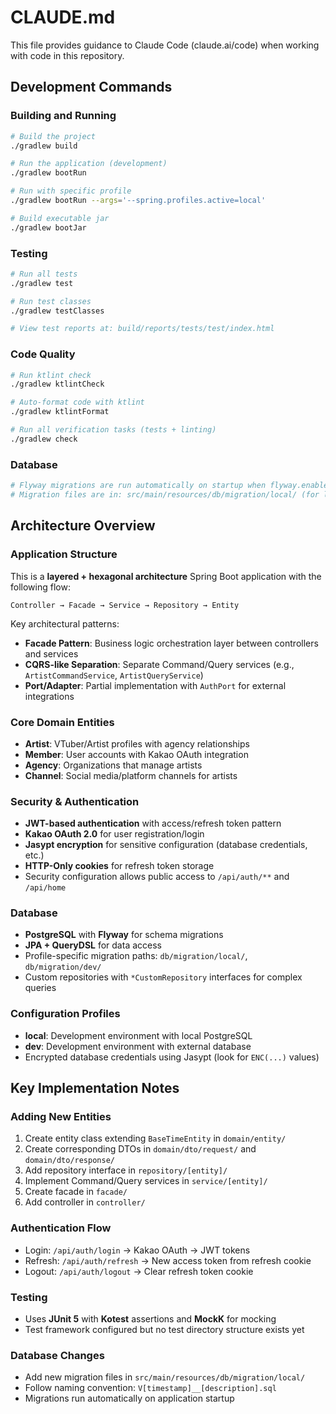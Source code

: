 # CLAUDE.md

This file provides guidance to Claude Code (claude.ai/code) when working with code in this repository.

## Development Commands

### Building and Running
```bash
# Build the project
./gradlew build

# Run the application (development)
./gradlew bootRun

# Run with specific profile
./gradlew bootRun --args='--spring.profiles.active=local'

# Build executable jar
./gradlew bootJar
```

### Testing
```bash
# Run all tests
./gradlew test

# Run test classes
./gradlew testClasses

# View test reports at: build/reports/tests/test/index.html
```

### Code Quality
```bash
# Run ktlint check
./gradlew ktlintCheck

# Auto-format code with ktlint
./gradlew ktlintFormat

# Run all verification tasks (tests + linting)
./gradlew check
```

### Database
```bash
# Flyway migrations are run automatically on startup when flyway.enabled=true
# Migration files are in: src/main/resources/db/migration/local/ (for local profile)
```

## Architecture Overview

### Application Structure
This is a **layered + hexagonal architecture** Spring Boot application with the following flow:
```
Controller → Facade → Service → Repository → Entity
```

Key architectural patterns:
- **Facade Pattern**: Business logic orchestration layer between controllers and services
- **CQRS-like Separation**: Separate Command/Query services (e.g., `ArtistCommandService`, `ArtistQueryService`)
- **Port/Adapter**: Partial implementation with `AuthPort` for external integrations

### Core Domain Entities
- **Artist**: VTuber/Artist profiles with agency relationships
- **Member**: User accounts with Kakao OAuth integration
- **Agency**: Organizations that manage artists
- **Channel**: Social media/platform channels for artists

### Security & Authentication
- **JWT-based authentication** with access/refresh token pattern
- **Kakao OAuth 2.0** for user registration/login
- **Jasypt encryption** for sensitive configuration (database credentials, etc.)
- **HTTP-Only cookies** for refresh token storage
- Security configuration allows public access to `/api/auth/**` and `/api/home`

### Database
- **PostgreSQL** with **Flyway** for schema migrations
- **JPA + QueryDSL** for data access
- Profile-specific migration paths: `db/migration/local/`, `db/migration/dev/`
- Custom repositories with `*CustomRepository` interfaces for complex queries

### Configuration Profiles
- **local**: Development environment with local PostgreSQL
- **dev**: Development environment with external database
- Encrypted database credentials using Jasypt (look for `ENC(...)` values)

## Key Implementation Notes

### Adding New Entities
1. Create entity class extending `BaseTimeEntity` in `domain/entity/`
2. Create corresponding DTOs in `domain/dto/request/` and `domain/dto/response/`
3. Add repository interface in `repository/[entity]/`
4. Implement Command/Query services in `service/[entity]/`
5. Create facade in `facade/`
6. Add controller in `controller/`

### Authentication Flow
- Login: `/api/auth/login` → Kakao OAuth → JWT tokens
- Refresh: `/api/auth/refresh` → New access token from refresh cookie
- Logout: `/api/auth/logout` → Clear refresh token cookie

### Testing
- Uses **JUnit 5** with **Kotest** assertions and **MockK** for mocking
- Test framework configured but no test directory structure exists yet

### Database Changes
- Add new migration files in `src/main/resources/db/migration/local/`
- Follow naming convention: `V[timestamp]__[description].sql`
- Migrations run automatically on application startup